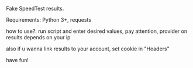 Fake SpeedTest results.

Requirements:
Python 3+, requests

how to use?:
run script and enter desired values, pay attention, provider on results depends on your ip

also if u wanna link results to your account, set cookie in "Headers"

have fun!
